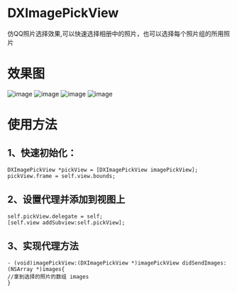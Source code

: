 # DXImagePickView
仿QQ照片选择效果,可以快速选择相册中的照片，也可以选择每个照片组的所用照片
# 效果图
![image](https://github.com/ding379985418/DXImagePickView/blob/master/imagePickView_1.png)
![image](https://github.com/ding379985418/DXImagePickView/blob/master/imagePickView_2.png)
![image](https://github.com/ding379985418/DXImagePickView/blob/master/imagePickView_3.png)
![image](https://github.com/ding379985418/DXImagePickView/blob/master/photoPickView.gif)
# 使用方法
## 1、快速初始化：
	DXImagePickView *pickView = [DXImagePickView imagePickView];
	pickView.frame = self.view.bounds;
## 2、设置代理并添加到视图上
	self.pickView.delegate = self;
	[self.view addSubview:self.pickView];
## 3、实现代理方法
	- (void)imagePickView:(DXImagePickView *)imagePickView didSendImages:(NSArray *)images{
	//拿到选择的照片的数组 images
	}
